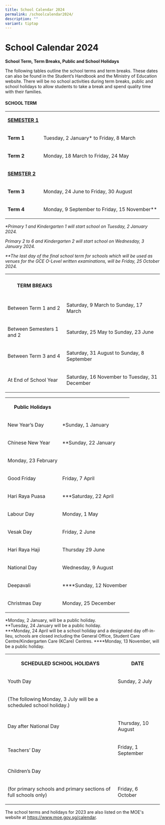 ```yaml
---
title: School Calendar 2024
permalink: /schoolcalendar2024/
description: ""
variant: tiptap
---
```

<h1>School Calendar 2024</h1><p><strong>School Term, Term Breaks, Public and School Holidays</strong></p><p>The following tables outline the school terms and term breaks. These dates can also be found in the Student’s Handbook and the Ministry of Education website. There will be no school activities during term breaks, public and school holidays to allow students to take a break and spend quality time with their families.</p><p></p><h4>SCHOOL TERM</h4><table><tbody><tr><td rowspan="1" colspan="1"><p><strong><u>SEMESTER 1</u></strong></p></td><td rowspan="1" colspan="1"><p></p></td></tr><tr><td rowspan="1" colspan="1"><p><strong>Term 1</strong></p></td><td rowspan="1" colspan="1"><p>Tuesday, 2 January* to Friday, 8 March</p></td></tr><tr><td rowspan="1" colspan="1"><p><strong>Term 2</strong></p></td><td rowspan="1" colspan="1"><p>Monday, 18 March to Friday, 24 May</p></td></tr><tr><td rowspan="1" colspan="1"><p><strong><u>SEMSTER 2</u></strong></p></td><td rowspan="1" colspan="1"><p></p></td></tr><tr><td rowspan="1" colspan="1"><p><strong>Term 3</strong></p></td><td rowspan="1" colspan="1"><p>Monday, 24 June to Friday, 30 August</p></td></tr><tr><td rowspan="1" colspan="1"><p><strong>Term 4</strong></p></td><td rowspan="1" colspan="1"><p>Monday, 9 September to Friday, 15 November**</p></td></tr></tbody></table><p><em>*Primary 1 and Kindergarten 1 will start school on Tuesday, 2 January 2024.</em></p><p><em>Primary 2 to 6 and Kindergarten 2 will start school on Wednesday, 3 January 2024.</em></p><p><em>**The last day of the final school term for schools which will be used as venues for the GCE O-Level written examinations, will be Friday, 25 October 2024.</em></p><table><tbody><tr><th rowspan="1" colspan="1"><h4>TERM BREAKS</h4></th><th rowspan="1" colspan="1"><p></p></th></tr><tr><td rowspan="1" colspan="1"><p>Between Term 1 and 2</p></td><td rowspan="1" colspan="1"><p>Saturday, 9 March to Sunday, 17 March</p></td></tr><tr><td rowspan="1" colspan="1"><p>Between Semesters 1 and 2</p></td><td rowspan="1" colspan="1"><p>Saturday, 25 May to Sunday, 23 June</p></td></tr><tr><td rowspan="1" colspan="1"><p>Between Term 3 and 4</p></td><td rowspan="1" colspan="1"><p>Saturday, 31 August to Sunday, 8 September</p></td></tr><tr><td rowspan="1" colspan="1"><p>At End of School Year</p></td><td rowspan="1" colspan="1"><p>Saturday, 16 November to Tuesday, 31 December</p></td></tr></tbody></table><table><tbody><tr><th rowspan="1" colspan="1"><p>Public Holidays</p></th><th rowspan="1" colspan="1"><p></p></th></tr><tr><td rowspan="1" colspan="1"><p>New Year’s Day</p></td><td rowspan="1" colspan="1"><p>*Sunday, 1 January</p></td></tr><tr><td rowspan="1" colspan="1"><p>Chinese New Year</p></td><td rowspan="1" colspan="1"><p>**Sunday, 22 January</p></td></tr><tr><td rowspan="1" colspan="1"><p>Monday, 23 February</p></td><td rowspan="1" colspan="1"><p></p></td></tr><tr><td rowspan="1" colspan="1"><p>Good Friday</p></td><td rowspan="1" colspan="1"><p>Friday, 7 April</p></td></tr><tr><td rowspan="1" colspan="1"><p>Hari Raya Puasa</p></td><td rowspan="1" colspan="1"><p>***Saturday, 22 April</p></td></tr><tr><td rowspan="1" colspan="1"><p>Labour Day</p></td><td rowspan="1" colspan="1"><p>Monday, 1 May</p></td></tr><tr><td rowspan="1" colspan="1"><p>Vesak Day</p></td><td rowspan="1" colspan="1"><p>Friday, 2 June</p></td></tr><tr><td rowspan="1" colspan="1"><p>Hari Raya Haji</p></td><td rowspan="1" colspan="1"><p>Thursday 29 June</p></td></tr><tr><td rowspan="1" colspan="1"><p>National Day</p></td><td rowspan="1" colspan="1"><p>Wednesday, 9 August</p></td></tr><tr><td rowspan="1" colspan="1"><p>Deepavali</p></td><td rowspan="1" colspan="1"><p>****Sunday, 12 November</p></td></tr><tr><td rowspan="1" colspan="1"><p>Christmas Day</p></td><td rowspan="1" colspan="1"><p>Monday, 25 December</p></td></tr></tbody></table><p>*Monday, 2 January, will be a public holiday.<br>**Tuesday, 24 January will be a public holiday.<br>***Monday, 24 April will be a school holiday and a designated day off-in-lieu, schools are closed including the General Office, Student Care Centre/Kindergarten Care (KCare) Centres. ****Monday, 13 November, will be a public holiday.</p><table><tbody><tr><th rowspan="1" colspan="1"><p>SCHEDULED SCHOOL HOLIDAYS</p></th><th rowspan="1" colspan="1"><p>DATE</p></th></tr><tr><td rowspan="1" colspan="1"><p>Youth Day</p></td><td rowspan="1" colspan="1"><p>Sunday, 2 July</p></td></tr><tr><td rowspan="1" colspan="1"><p>(The following Monday, 3 July will be a scheduled school holiday.)</p></td><td rowspan="1" colspan="1"><p></p></td></tr><tr><td rowspan="1" colspan="1"><p>Day after National Day</p></td><td rowspan="1" colspan="1"><p>Thursday, 10 August</p></td></tr><tr><td rowspan="1" colspan="1"><p>Teachers’ Day</p></td><td rowspan="1" colspan="1"><p>Friday, 1 September</p></td></tr><tr><td rowspan="1" colspan="1"><p>Children’s Day</p></td><td rowspan="1" colspan="1"><p></p></td></tr><tr><td rowspan="1" colspan="1"><p>(for primary schools and primary sections of full schools only)</p></td><td rowspan="1" colspan="1"><p>Friday, 6 October</p></td></tr></tbody></table><p>The school terms and holidays for 2023 are also listed on the MOE's website at&nbsp;<a href="https://www.moe.gov.sg/calendar" rel="noopener noreferrer nofollow" target="_blank">https://www.moe.gov.sg/calendar</a>.</p>